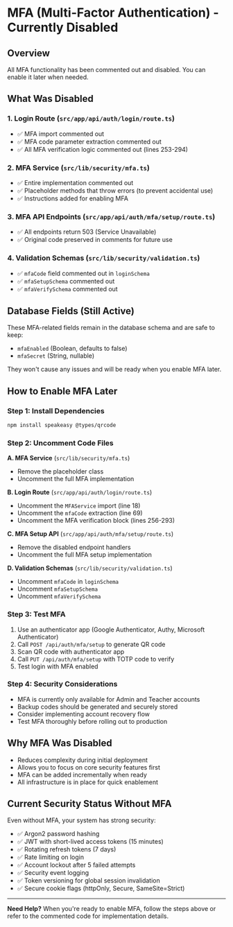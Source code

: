 # MFA (Multi-Factor Authentication) - Currently Disabled

## Overview
All MFA functionality has been commented out and disabled. You can enable it later when needed.

## What Was Disabled

### 1. Login Route (`src/app/api/auth/login/route.ts`)
- ✅ MFA import commented out
- ✅ MFA code parameter extraction commented out
- ✅ All MFA verification logic commented out (lines 253-294)

### 2. MFA Service (`src/lib/security/mfa.ts`)
- ✅ Entire implementation commented out
- ✅ Placeholder methods that throw errors (to prevent accidental use)
- ✅ Instructions added for enabling MFA

### 3. MFA API Endpoints (`src/app/api/auth/mfa/setup/route.ts`)
- ✅ All endpoints return 503 (Service Unavailable)
- ✅ Original code preserved in comments for future use

### 4. Validation Schemas (`src/lib/security/validation.ts`)
- ✅ `mfaCode` field commented out in `loginSchema`
- ✅ `mfaSetupSchema` commented out
- ✅ `mfaVerifySchema` commented out

## Database Fields (Still Active)
These MFA-related fields remain in the database schema and are safe to keep:
- `mfaEnabled` (Boolean, defaults to false)
- `mfaSecret` (String, nullable)

They won't cause any issues and will be ready when you enable MFA later.

## How to Enable MFA Later

### Step 1: Install Dependencies
```bash
npm install speakeasy @types/qrcode
```

### Step 2: Uncomment Code Files

**A. MFA Service** (`src/lib/security/mfa.ts`)
- Remove the placeholder class
- Uncomment the full MFA implementation

**B. Login Route** (`src/app/api/auth/login/route.ts`)
- Uncomment the `MFAService` import (line 18)
- Uncomment the `mfaCode` extraction (line 69)
- Uncomment the MFA verification block (lines 256-293)

**C. MFA Setup API** (`src/app/api/auth/mfa/setup/route.ts`)
- Remove the disabled endpoint handlers
- Uncomment the full MFA setup implementation

**D. Validation Schemas** (`src/lib/security/validation.ts`)
- Uncomment `mfaCode` in `loginSchema`
- Uncomment `mfaSetupSchema`
- Uncomment `mfaVerifySchema`

### Step 3: Test MFA
1. Use an authenticator app (Google Authenticator, Authy, Microsoft Authenticator)
2. Call `POST /api/auth/mfa/setup` to generate QR code
3. Scan QR code with authenticator app
4. Call `PUT /api/auth/mfa/setup` with TOTP code to verify
5. Test login with MFA enabled

### Step 4: Security Considerations
- MFA is currently only available for Admin and Teacher accounts
- Backup codes should be generated and securely stored
- Consider implementing account recovery flow
- Test MFA thoroughly before rolling out to production

## Why MFA Was Disabled
- Reduces complexity during initial deployment
- Allows you to focus on core security features first
- MFA can be added incrementally when ready
- All infrastructure is in place for quick enablement

## Current Security Status Without MFA
Even without MFA, your system has strong security:
- ✅ Argon2 password hashing
- ✅ JWT with short-lived access tokens (15 minutes)
- ✅ Rotating refresh tokens (7 days)
- ✅ Rate limiting on login
- ✅ Account lockout after 5 failed attempts
- ✅ Security event logging
- ✅ Token versioning for global session invalidation
- ✅ Secure cookie flags (httpOnly, Secure, SameSite=Strict)

---

**Need Help?** 
When you're ready to enable MFA, follow the steps above or refer to the commented code for implementation details.


